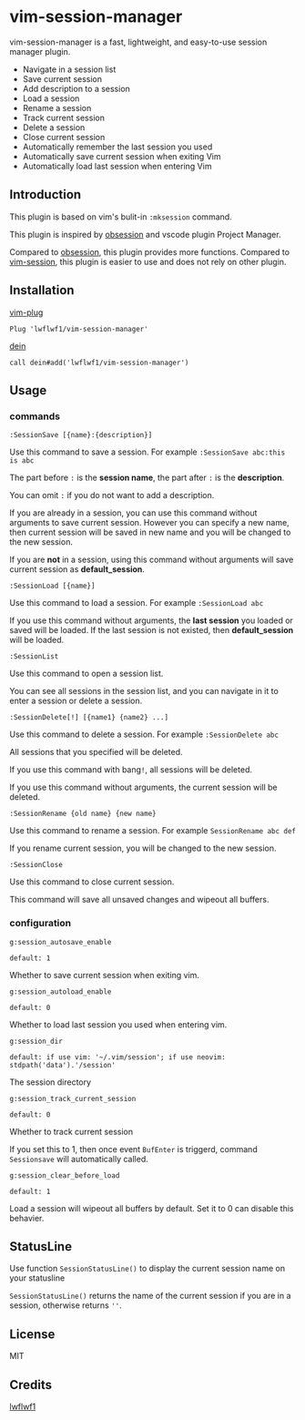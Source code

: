 # vim-session-manager

vim-session-manager is a fast, lightweight, and easy-to-use session manager plugin.

- Navigate in a session list
- Save current session
- Add description to a session
- Load a session
- Rename a session
- Track current session
- Delete a session
- Close current session
- Automatically remember the last session you used
- Automatically save current session when exiting Vim
- Automatically load last session when entering Vim

## Introduction

This plugin is based on vim's bulit-in `:mksession` command.

This plugin is inspired by [obsession](https://github.com/tpope/vim-obsession) and vscode plugin Project Manager.

Compared to [obsession](https://github.com/tpope/vim-obsession), this plugin provides more functions.
Compared to [vim-session](https://github.com/xolox/vim-session), this plugin is easier to use and does not rely on other plugin.

## Installation

[vim-plug](https://github.com/junegunn/vim-plug)

```vim
Plug 'lwflwf1/vim-session-manager'
```

[dein](https://github.com/Shougo/dein.vim)

```vim
call dein#add('lwflwf1/vim-session-manager')
```

## Usage
### commands
```vim
:SessionSave [{name}:{description}]
```
Use this command to save a session. For example `:SessionSave abc:this is abc`

The part before `:` is the **session name**, the part after `:` is the **description**.

You can omit `:` if you do not want to add a description.

If you are already in a session, you can use this command without arguments to save current session. However you can specify a new name, then current session will be saved in new name and you will be changed to the new session.

If you are **not** in a session, using this command without arguments will save current session as **default_session**.

```vim
:SessionLoad [{name}]
```
Use this command to load a session. For example `:SessionLoad abc`

If you use this command without arguments, the **last session** you loaded or saved will be loaded. If the last session is not existed, then **default_session** will be loaded.

```vim
:SessionList
```
Use this command to open a session list.

You can see all sessions in the session list, and you can navigate in it to enter a session or delete a session.

```vim
:SessionDelete[!] [{name1} {name2} ...]
```
Use this command to delete a session. For example `:SessionDelete abc`

All sessions that you specified will be deleted.

If you use this command with bang`!`, all sessions will be deleted.

If you use this command without arguments, the current session will be deleted.

```vim
:SessionRename {old name} {new name}
```
Use this command to rename a session. For example `SessionRename abc def`

If you rename current session, you will be changed to the new session.

```vim
:SessionClose
```
Use this command to close current session.

This command will save all unsaved changes and wipeout all buffers.

### configuration

```vim
g:session_autosave_enable
```
`default: 1`

Whether to save current session when exiting vim.

```vim
g:session_autoload_enable
```
`default: 0`

Whether to load last session you used when entering vim.

```vim
g:session_dir
```
`default: if use vim: '~/.vim/session'; if use neovim: stdpath('data').'/session'`

The session directory

```vim
g:session_track_current_session
```
`default: 0`

Whether to track current session

If you set this to 1, then once event `BufEnter` is triggerd, command `Sessionsave` will automatically called.

```vim
g:session_clear_before_load
```
`default: 1`

Load a session will wipeout all buffers by default. Set it to 0 can disable this behavier.

## StatusLine

Use function `SessionStatusLine()` to display the current session name on your statusline

`SessionStatusLine()` returns the name of the current session if you are in a session, otherwise returns `''`.

## License

MIT

## Credits

[lwflwf1](https://github.com/lwflwf1)
